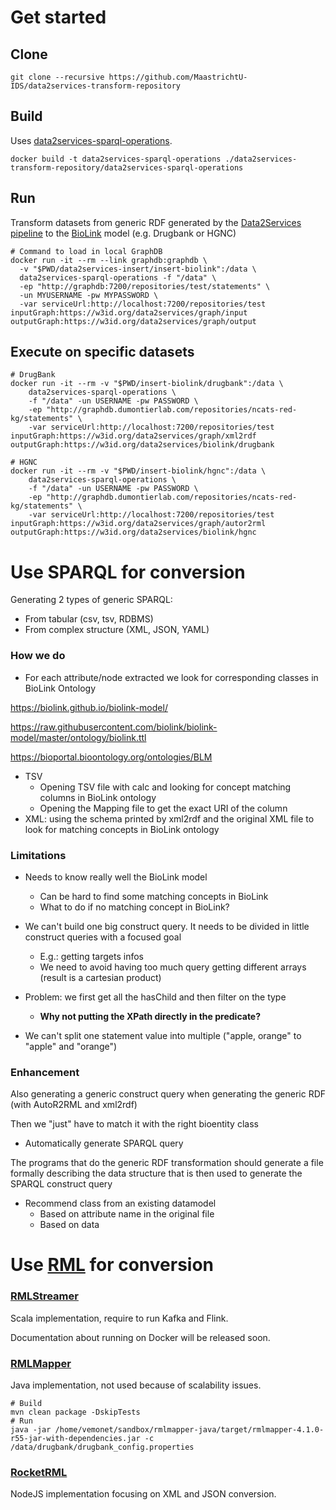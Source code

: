 # Get started

## Clone

```shell
git clone --recursive https://github.com/MaastrichtU-IDS/data2services-transform-repository
```

## Build

Uses [data2services-sparql-operations](https://github.com/MaastrichtU-IDS/data2services-sparql-operations).

```shell
docker build -t data2services-sparql-operations ./data2services-transform-repository/data2services-sparql-operations
```

## Run

Transform datasets from generic RDF generated by the [Data2Services pipeline](https://github.com/MaastrichtU-IDS/data2services-pipeline) to the [BioLink](https://github.com/biolink/biolink-model) model (e.g. Drugbank or HGNC)

```shell
# Command to load in local GraphDB
docker run -it --rm --link graphdb:graphdb \
  -v "$PWD/data2services-insert/insert-biolink":/data \
  data2services-sparql-operations -f "/data" \
  -ep "http://graphdb:7200/repositories/test/statements" \
  -un MYUSERNAME -pw MYPASSWORD \
  -var serviceUrl:http://localhost:7200/repositories/test inputGraph:https://w3id.org/data2services/graph/input outputGraph:https://w3id.org/data2services/graph/output
```



## Execute on specific datasets

```shell
# DrugBank
docker run -it --rm -v "$PWD/insert-biolink/drugbank":/data \
	data2services-sparql-operations \
	-f "/data" -un USERNAME -pw PASSWORD \
	-ep "http://graphdb.dumontierlab.com/repositories/ncats-red-kg/statements" \
    -var serviceUrl:http://localhost:7200/repositories/test inputGraph:https://w3id.org/data2services/graph/xml2rdf outputGraph:https://w3id.org/data2services/biolink/drugbank

# HGNC
docker run -it --rm -v "$PWD/insert-biolink/hgnc":/data \
	data2services-sparql-operations \
	-f "/data" -un USERNAME -pw PASSWORD \
	-ep "http://graphdb.dumontierlab.com/repositories/ncats-red-kg/statements" \
	-var serviceUrl:http://localhost:7200/repositories/test inputGraph:https://w3id.org/data2services/graph/autor2rml outputGraph:https://w3id.org/data2services/biolink/hgnc
```


# Use SPARQL for conversion

Generating 2 types of generic SPARQL:

* From tabular (csv, tsv, RDBMS)
* From complex structure (XML, JSON, YAML)

### How we do

* For each attribute/node extracted we look for corresponding classes in BioLink Ontology

https://biolink.github.io/biolink-model/

https://raw.githubusercontent.com/biolink/biolink-model/master/ontology/biolink.ttl

https://bioportal.bioontology.org/ontologies/BLM

* TSV
  * Opening TSV file with calc and looking for concept matching columns in BioLink ontology
  * Opening  the Mapping file to get the exact URI of the column
* XML: using the schema printed by xml2rdf and the original XML file to look for matching concepts in BioLink ontology



### Limitations

* Needs to know really well the BioLink model
  * Can be hard to find some matching concepts in BioLink
  * What to do if no matching concept in BioLink?

* We can't build one big construct query. It needs to be divided in little construct queries with a focused goal
  * E.g.: getting targets infos
  * We need to avoid having too much query getting different arrays (result is a cartesian product)
* Problem: we first get all the hasChild and then filter on the type
  * **Why not putting the XPath directly in the predicate?**
* We can't split one statement value into multiple ("apple, orange" to "apple" and "orange")

### Enhancement

Also generating a generic construct query when generating the generic RDF (with AutoR2RML and xml2rdf) 

Then we "just" have to match it with the right bioentity class

* Automatically generate SPARQL query

The programs that do the generic RDF transformation should generate a file formally describing the data structure that is then used to generate the SPARQL construct query 

* Recommend class from an existing datamodel
  * Based on attribute name in the original file
  * Based on data 



# Use [RML](http://rml.io/) for conversion

### [RMLStreamer](https://github.com/RMLio/RMLStreamer)

Scala implementation, require to run Kafka and Flink.

Documentation about running on Docker will be released soon.

### [RMLMapper](https://github.com/RMLio/rmlmapper-java)

Java implementation, not used because of scalability issues.

```shell
# Build
mvn clean package -DskipTests
# Run
java -jar /home/vemonet/sandbox/rmlmapper-java/target/rmlmapper-4.1.0-r55-jar-with-dependencies.jar -c /data/drugbank/drugbank_config.properties
```

### [RocketRML](https://github.com/semantifyit/RocketRML)

NodeJS implementation focusing on XML and JSON conversion.